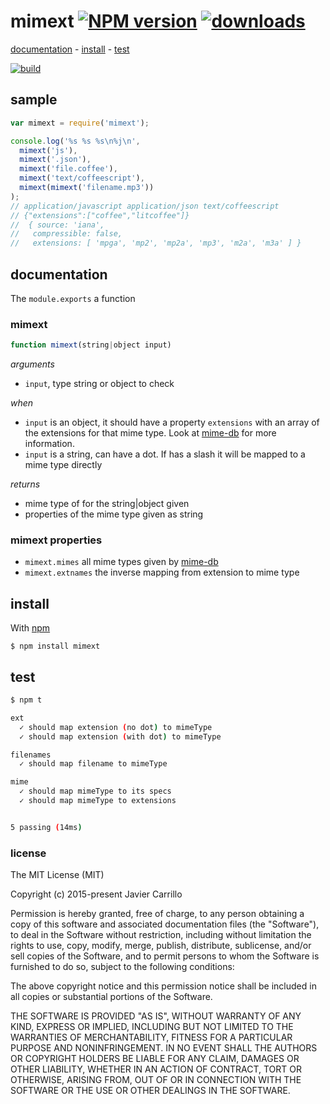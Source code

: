 # mimext [![NPM version][badge-version]][x-npm] [![downloads][badge-downloads]][x-npm]

[documentation](#documentation) -
[install](#install) -
[test](#test)

[![build][badge-build]][x-travis]

## sample
```js
var mimext = require('mimext');

console.log('%s %s %s\n%j\n',
  mimext('js'),
  mimext('.json'),
  mimext('file.coffee'),
  mimext('text/coffeescript'),
  mimext(mimext('filename.mp3'))
);
// application/javascript application/json text/coffeescript
// {"extensions":["coffee","litcoffee"]}
//  { source: 'iana',
//   compressible: false,
//   extensions: [ 'mpga', 'mp2', 'mp2a', 'mp3', 'm2a', 'm3a' ] }
```

## documentation

The `module.exports` a function

### mimext
```js
function mimext(string|object input)
```

_arguments_
 - `input`, type string or object to check

_when_
 - `input` is an object, it should have a property `extensions` with an array of the extensions for that mime type. Look at [mime-db](https://github.com/jshttp/mime-db) for more information.
 - `input` is a string, can have a dot. If has a slash it will be mapped to a mime type directly

_returns_
 - mime type of for the string|object given
 - properties of the mime type given as string

### mimext properties

- `mimext.mimes` all mime types given by [mime-db][x-mimeDB]
- `mimext.extnames` the inverse mapping from extension to mime type

## install

With [npm][x-npm]

    $ npm install mimext

## test

```sh
$ npm t

ext
  ✓ should map extension (no dot) to mimeType
  ✓ should map extension (with dot) to mimeType

filenames
  ✓ should map filename to mimeType

mime
  ✓ should map mimeType to its specs
  ✓ should map mimeType to extensions


5 passing (14ms)
```

### license

The MIT License (MIT)

Copyright (c) 2015-present Javier Carrillo

Permission is hereby granted, free of charge, to any person obtaining a copy of this software and associated documentation files (the "Software"), to deal in the Software without restriction, including without limitation the rights to use, copy, modify, merge, publish, distribute, sublicense, and/or sell copies of the Software, and to permit persons to whom the Software is furnished to do so, subject to the following conditions:

The above copyright notice and this permission notice shall be included in all copies or substantial portions of the Software.

THE SOFTWARE IS PROVIDED "AS IS", WITHOUT WARRANTY OF ANY KIND, EXPRESS OR IMPLIED, INCLUDING BUT NOT LIMITED TO THE WARRANTIES OF MERCHANTABILITY, FITNESS FOR A PARTICULAR PURPOSE AND NONINFRINGEMENT. IN NO EVENT SHALL THE AUTHORS OR COPYRIGHT HOLDERS BE LIABLE FOR ANY CLAIM, DAMAGES OR OTHER LIABILITY, WHETHER IN AN ACTION OF CONTRACT, TORT OR OTHERWISE, ARISING FROM, OUT OF OR IN CONNECTION WITH THE SOFTWARE OR THE USE OR OTHER DEALINGS IN THE SOFTWARE.

[x-npm]: https://npmjs.org/package/mimext
[x-mimeDB]: https://github.com/jshttp/mime-db
[x-travis]: https://travis-ci.org/stringparser/mimext/builds
[badge-build]: http://img.shields.io/travis/stringparser/mimext/master.svg?style=flat-square
[badge-version]: http://img.shields.io/npm/v/mimext.svg?style=flat-square
[badge-downloads]: http://img.shields.io/npm/dm/mimext.svg?style=flat-square
